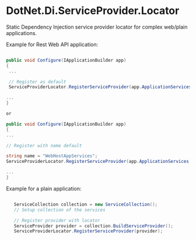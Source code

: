 # DotNet.Di.ServiceProvider.Locator

Static Dependency Injection service provider locator for complex web/plain applications.


Example for Rest Web API application:
``` C#

public void Configure(IApplicationBuilder app)
{
 ...

 // Register as default
 ServiceProviderLocator.RegisterServiceProvider(app.ApplicationServices);

...
}

or 

public void Configure(IApplicationBuilder app)
{
...

// Register with name default

string name = "WebHostAppServices";
ServiceProviderLocator.RegisterServiceProvider(app.ApplicationServices,name);

...
}
```


Example for a plain application:
``` C#

   ServiceCollection collection = new ServiceCollection();
   // Setup collection of the services

   // Register provider with locator
   ServiceProvider provider = collection.BuildServiceProvider();
   ServiceProviderLocator.RegisterServiceProvider(provider);

```


